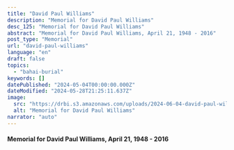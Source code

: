 ```yaml
---
title: "David Paul Williams"
description: "Memorial for David Paul Williams"
desc_125: "Memorial for David Paul Williams"
abstract: "Memorial for David Paul Williams, April 21, 1948 - 2016"
post_type: "Memorial"
url: "david-paul-williams"
language: "en"
draft: false
topics:
  - "bahai-burial"
keywords: []
datePublished: "2024-05-04T00:00:00.000Z"
dateModified: "2024-05-28T21:25:11.637Z"
image:
  src: "https://drbi.s3.amazonaws.com/uploads/2024-06-04-david-paul-williams/williams-davidjpg"
  alt: "Memorial for David Paul Williams"
narrator: "auto"
---
```


#### Memorial for David Paul Williams, April 21, 1948 - 2016


